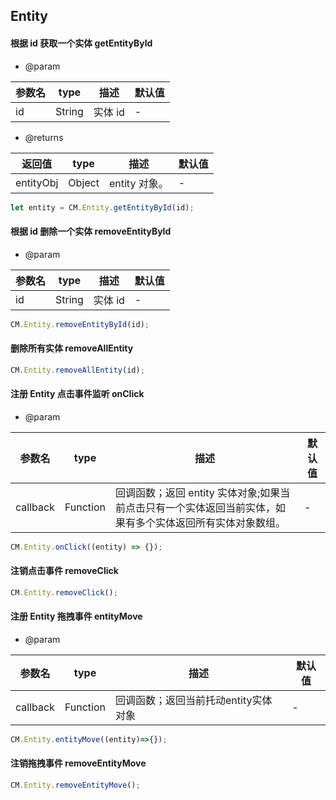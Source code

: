 ## Entity

#### 根据 id 获取一个实体 getEntityById

- @param

| 参数名 | type   | 描述    | 默认值 |
| ------ | ------ | ------- | ------ |
| id     | String | 实体 id | -      |

- @returns

| 返回值    | type   | 描述          | 默认值 |
| --------- | ------ | ------------- | ------ |
| entityObj | Object | entity 对象。 | -      |

```js
let entity = CM.Entity.getEntityById(id);
```

#### 根据 id 删除一个实体 removeEntityById

- @param

| 参数名 | type   | 描述    | 默认值 |
| ------ | ------ | ------- | ------ |
| id     | String | 实体 id | -      |

```js
CM.Entity.removeEntityById(id);
```

#### 删除所有实体 removeAllEntity

```js
CM.Entity.removeAllEntity(id);
```

#### 注册 Entity 点击事件监听 onClick

- @param

| 参数名   | type     | 描述                                                                                                     | 默认值 |
| -------- | -------- | -------------------------------------------------------------------------------------------------------- | ------ |
| callback | Function | 回调函数；返回 entity 实体对象;如果当前点击只有一个实体返回当前实体，如果有多个实体返回所有实体对象数组。 | -      |

```js
CM.Entity.onClick((entity) => {});
```

#### 注销点击事件 removeClick

```js
CM.Entity.removeClick();
```

#### 注册 Entity 拖拽事件 entityMove

- @param

| 参数名   | type     | 描述                                                                                                     | 默认值 |
| -------- | -------- | -------------------------------------------------------------------------------------------------------- | ------ |
| callback | Function | 回调函数；返回当前托动entity实体对象 | -      |

```js
CM.Entity.entityMove((entity)=>{});
```

#### 注销拖拽事件 removeEntityMove

```js
CM.Entity.removeEntityMove();
```
